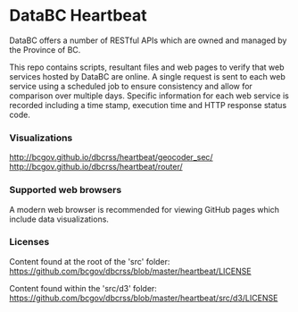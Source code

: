 # DataBC Heartbeat

DataBC offers a number of RESTful APIs which are owned and managed by the Province of BC. 

This repo contains scripts, resultant files and web pages to verify that web services hosted by DataBC are online. A single request is sent to
each web service using a scheduled job to ensure consistency and allow for comparison over multiple days.
Specific information for each web service is recorded including a time stamp, execution time and HTTP response status code.


### Visualizations

http://bcgov.github.io/dbcrss/heartbeat/geocoder_sec/  <br/>
http://bcgov.github.io/dbcrss/heartbeat/router/  <br/>


### Supported web browsers

A modern web browser is recommended for viewing GitHub pages which include data visualizations.


### Licenses

Content found at the root of the 'src' folder:  <br/>
https://github.com/bcgov/dbcrss/blob/master/heartbeat/LICENSE  <br/>

Content found within the 'src/d3' folder:  <br/>
https://github.com/bcgov/dbcrss/blob/master/heartbeat/src/d3/LICENSE  <br/>
